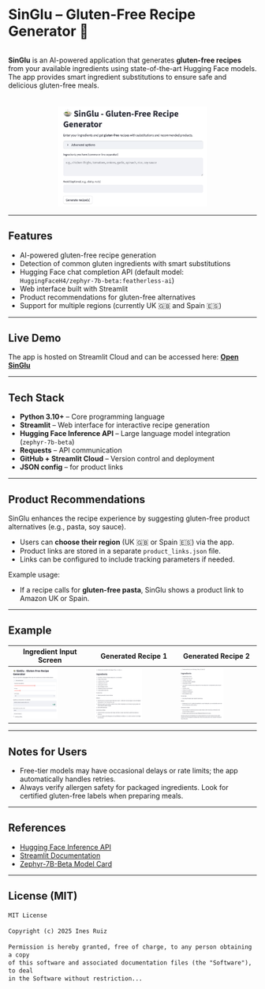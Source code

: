 # SinGlu – Gluten-Free Recipe Generator 🍲

<div style="display: flex; flex-wrap: wrap; align-items: center; gap: 20px;">

<div style="flex: 1; min-width: 300px;">
<p>
<b>SinGlu</b> is an AI-powered application that generates <b>gluten-free recipes</b> from your available ingredients using state-of-the-art Hugging Face models. The app provides smart ingredient substitutions to ensure safe and delicious gluten-free meals.
</p>
</div>

<div style="flex: 1; min-width: 300px; text-align: center;">
<img src="demo/home.png" alt="SinGlu Home Screen" width="60%"/>
</div>

</div>

---

## Features
- AI-powered gluten-free recipe generation
- Detection of common gluten ingredients with smart substitutions
- Hugging Face chat completion API (default model: `HuggingFaceH4/zephyr-7b-beta:featherless-ai`)
- Web interface built with Streamlit
- Product recommendations for gluten-free alternatives
- Support for multiple regions (currently UK 🇬🇧 and Spain 🇪🇸)

---

## Live Demo
The app is hosted on Streamlit Cloud and can be accessed here: [**Open SinGlu**](https://your-app-link.streamlit.app)

---

## Tech Stack
- **Python 3.10+** – Core programming language  
- **Streamlit** – Web interface for interactive recipe generation  
- **Hugging Face Inference API** – Large language model integration (`zephyr-7b-beta`)  
- **Requests** – API communication  
- **GitHub + Streamlit Cloud** – Version control and deployment
- **JSON config** – for product links

---

## Product Recommendations
SinGlu enhances the recipe experience by suggesting gluten-free product alternatives (e.g., pasta, soy sauce).  

- Users can **choose their region** (UK 🇬🇧 or Spain 🇪🇸) via the app.  
- Product links are stored in a separate `product_links.json` file.  
- Links can be configured to include tracking parameters if needed.  

Example usage:
- If a recipe calls for **gluten-free pasta**, SinGlu shows a product link to Amazon UK or Spain.

---

## Example

| Ingredient Input Screen | Generated Recipe 1 | Generated Recipe 2 |
|--------------------------|----------------------|----------------------|
| <img src="demo/home-input-ingredients.png" alt="Ingredient Input Screen" width="60%"/> | <img src="demo/recipe1.png" alt="Generated Recipe Example 1" width="60%"/> | <img src="demo/recipe2.png" alt="Generated Recipe Example 2" width="60%"/> |


---

## Notes for Users
- Free-tier models may have occasional delays or rate limits; the app automatically handles retries.
- Always verify allergen safety for packaged ingredients. Look for certified gluten-free labels when preparing meals.

---

## References
- [Hugging Face Inference API](https://huggingface.co/docs/api-inference/index)  
- [Streamlit Documentation](https://docs.streamlit.io/)  
- [Zephyr-7B-Beta Model Card](https://huggingface.co/HuggingFaceH4/zephyr-7b-beta)  

---

## License (MIT)
```text
MIT License

Copyright (c) 2025 Ines Ruiz

Permission is hereby granted, free of charge, to any person obtaining a copy
of this software and associated documentation files (the "Software"), to deal
in the Software without restriction...
```

